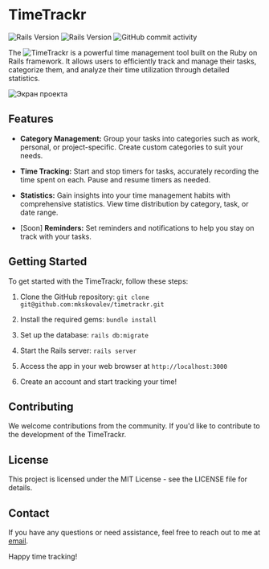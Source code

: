 # TimeTrackr
![Rails Version](https://img.shields.io/badge/Ruby-3.3.0-green.svg)
![Rails Version](https://img.shields.io/badge/Rails-7.1.2-red.svg)
![GitHub commit activity](https://img.shields.io/github/commit-activity/y/mkskovalev/timetrackr)

The ![TimeTrackr](https://timetrackr.dev/) is a powerful time management tool built on the Ruby on Rails framework. It allows users to efficiently track and manage their tasks, categorize them, and analyze their time utilization through detailed statistics.

![Экран проекта](https://github.com/mkskovalev/timetrackr/blob/main/app/assets/images/screen.png)

## Features

- **Category Management:** Group your tasks into categories such as work, personal, or project-specific. Create custom categories to suit your needs.

- **Time Tracking:** Start and stop timers for tasks, accurately recording the time spent on each. Pause and resume timers as needed.

- **Statistics:** Gain insights into your time management habits with comprehensive statistics. View time distribution by category, task, or date range.

- [Soon] **Reminders:** Set reminders and notifications to help you stay on track with your tasks.

## Getting Started

To get started with the TimeTrackr, follow these steps:

1. Clone the GitHub repository: `git clone git@github.com:mkskovalev/timetrackr.git`

2. Install the required gems: `bundle install`

3. Set up the database: `rails db:migrate`

4. Start the Rails server: `rails server`

5. Access the app in your web browser at `http://localhost:3000`

6. Create an account and start tracking your time!

## Contributing

We welcome contributions from the community. If you'd like to contribute to the development of the TimeTrackr.

## License

This project is licensed under the MIT License - see the LICENSE file for details.

## Contact

If you have any questions or need assistance, feel free to reach out to me at [email](mailto:maxonemore@ya.ru).

Happy time tracking!
